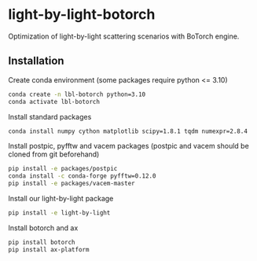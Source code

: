 # light-by-light-botorch
Optimization of light-by-light scattering scenarios with BoTorch engine.

## Installation
Create conda environment (some packages require python <= 3.10)
```bash
conda create -n lbl-botorch python=3.10
conda activate lbl-botorch
```
Install standard packages
```bash
conda install numpy cython matplotlib scipy=1.8.1 tqdm numexpr=2.8.4
```
Install postpic, pyfftw and vacem packages (postpic and vacem should be cloned from git beforehand)
```bash
pip install -e packages/postpic
conda install -c conda-forge pyfftw=0.12.0
pip install -e packages/vacem-master
```
Install our light-by-light package
```bash
pip install -e light-by-light
```
Install botorch and ax
```bash
pip install botorch
pip install ax-platform
```



